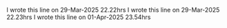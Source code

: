 I wrote this line on 29-Mar-2025 22.22hrs
I wrote this line on 29-Mar-2025 22.23hrs
I wrote this line on 01-Apr-2025 23.54hrs
